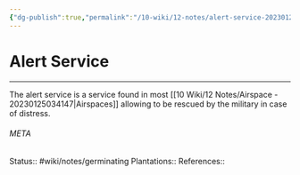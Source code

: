 ```yaml
---
{"dg-publish":true,"permalink":"/10-wiki/12-notes/alert-service-20230125035149/"}
---
```


# Alert Service
---
The alert service is a service found in most [[10 Wiki/12 Notes/Airspace - 20230125034147\|Airspaces]] allowing to be rescued by the military in case of distress.



###### META
Status:: #wiki/notes/germinating 
Plantations:: 
References:: 
